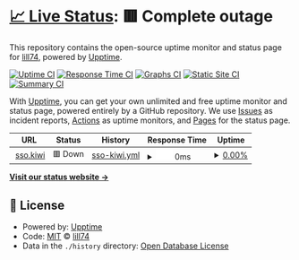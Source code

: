 # [📈 Live Status](https://uptime.sso.kiwi): <!--live status--> **🟥 Complete outage**

This repository contains the open-source uptime monitor and status page for [lill74](soulyi.io), powered by [Upptime](https://github.com/upptime/upptime).

[![Uptime CI](https://github.com/lill74/upptime/workflows/Uptime%20CI/badge.svg)](https://github.com/lill74/upptime/actions?query=workflow%3A%22Uptime+CI%22)
[![Response Time CI](https://github.com/lill74/upptime/workflows/Response%20Time%20CI/badge.svg)](https://github.com/lill74/upptime/actions?query=workflow%3A%22Response+Time+CI%22)
[![Graphs CI](https://github.com/lill74/upptime/workflows/Graphs%20CI/badge.svg)](https://github.com/lill74/upptime/actions?query=workflow%3A%22Graphs+CI%22)
[![Static Site CI](https://github.com/lill74/upptime/workflows/Static%20Site%20CI/badge.svg)](https://github.com/lill74/upptime/actions?query=workflow%3A%22Static+Site+CI%22)
[![Summary CI](https://github.com/lill74/upptime/workflows/Summary%20CI/badge.svg)](https://github.com/lill74/upptime/actions?query=workflow%3A%22Summary+CI%22)

With [Upptime](https://upptime.js.org), you can get your own unlimited and free uptime monitor and status page, powered entirely by a GitHub repository. We use [Issues](https://github.com/lill74/upptime/issues) as incident reports, [Actions](https://github.com/lill74/upptime/actions) as uptime monitors, and [Pages](https://uptime.sso.kiwi) for the status page.

<!--start: status pages-->
<!-- This summary is generated by Upptime (https://github.com/upptime/upptime) -->
<!-- Do not edit this manually, your changes will be overwritten -->
<!-- prettier-ignore -->
| URL | Status | History | Response Time | Uptime |
| --- | ------ | ------- | ------------- | ------ |
| <img alt="" src="https://favicons.githubusercontent.com/sso.kiwi" height="13"> [sso.kiwi](https://sso.kiwi) | 🟥 Down | [sso-kiwi.yml](https://github.com/alus20x/upptime/commits/HEAD/history/sso-kiwi.yml) | <details><summary><img alt="Response time graph" src="./graphs/sso-kiwi/response-time-week.png" height="20"> 0ms</summary><br><a href="https://uptime.sso.kiwi/history/sso-kiwi"><img alt="Response time 602" src="https://img.shields.io/endpoint?url=https%3A%2F%2Fraw.githubusercontent.com%2Falus20x%2Fupptime%2FHEAD%2Fapi%2Fsso-kiwi%2Fresponse-time.json"></a><br><a href="https://uptime.sso.kiwi/history/sso-kiwi"><img alt="24-hour response time 0" src="https://img.shields.io/endpoint?url=https%3A%2F%2Fraw.githubusercontent.com%2Falus20x%2Fupptime%2FHEAD%2Fapi%2Fsso-kiwi%2Fresponse-time-day.json"></a><br><a href="https://uptime.sso.kiwi/history/sso-kiwi"><img alt="7-day response time 0" src="https://img.shields.io/endpoint?url=https%3A%2F%2Fraw.githubusercontent.com%2Falus20x%2Fupptime%2FHEAD%2Fapi%2Fsso-kiwi%2Fresponse-time-week.json"></a><br><a href="https://uptime.sso.kiwi/history/sso-kiwi"><img alt="30-day response time 556" src="https://img.shields.io/endpoint?url=https%3A%2F%2Fraw.githubusercontent.com%2Falus20x%2Fupptime%2FHEAD%2Fapi%2Fsso-kiwi%2Fresponse-time-month.json"></a><br><a href="https://uptime.sso.kiwi/history/sso-kiwi"><img alt="1-year response time 602" src="https://img.shields.io/endpoint?url=https%3A%2F%2Fraw.githubusercontent.com%2Falus20x%2Fupptime%2FHEAD%2Fapi%2Fsso-kiwi%2Fresponse-time-year.json"></a></details> | <details><summary><a href="https://uptime.sso.kiwi/history/sso-kiwi">0.00%</a></summary><a href="https://uptime.sso.kiwi/history/sso-kiwi"><img alt="All-time uptime 90.50%" src="https://img.shields.io/endpoint?url=https%3A%2F%2Fraw.githubusercontent.com%2Falus20x%2Fupptime%2FHEAD%2Fapi%2Fsso-kiwi%2Fuptime.json"></a><br><a href="https://uptime.sso.kiwi/history/sso-kiwi"><img alt="24-hour uptime 0.00%" src="https://img.shields.io/endpoint?url=https%3A%2F%2Fraw.githubusercontent.com%2Falus20x%2Fupptime%2FHEAD%2Fapi%2Fsso-kiwi%2Fuptime-day.json"></a><br><a href="https://uptime.sso.kiwi/history/sso-kiwi"><img alt="7-day uptime 0.00%" src="https://img.shields.io/endpoint?url=https%3A%2F%2Fraw.githubusercontent.com%2Falus20x%2Fupptime%2FHEAD%2Fapi%2Fsso-kiwi%2Fuptime-week.json"></a><br><a href="https://uptime.sso.kiwi/history/sso-kiwi"><img alt="30-day uptime 50.99%" src="https://img.shields.io/endpoint?url=https%3A%2F%2Fraw.githubusercontent.com%2Falus20x%2Fupptime%2FHEAD%2Fapi%2Fsso-kiwi%2Fuptime-month.json"></a><br><a href="https://uptime.sso.kiwi/history/sso-kiwi"><img alt="1-year uptime 90.50%" src="https://img.shields.io/endpoint?url=https%3A%2F%2Fraw.githubusercontent.com%2Falus20x%2Fupptime%2FHEAD%2Fapi%2Fsso-kiwi%2Fuptime-year.json"></a></details>

<!--end: status pages-->

[**Visit our status website →**](https://uptime.sso.kiwi)

## 📄 License

- Powered by: [Upptime](https://github.com/upptime/upptime)
- Code: [MIT](./LICENSE) © [lill74](soulyi.io)
- Data in the `./history` directory: [Open Database License](https://opendatacommons.org/licenses/odbl/1-0/)
